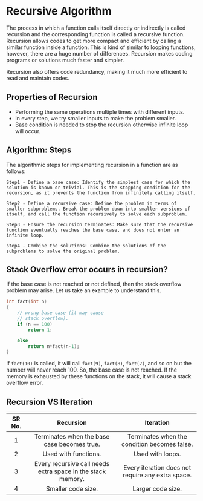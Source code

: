 # Recursive Algorithm

The process in which a function calls itself directly or indirectly is called recursion and the corresponding function is called a recursive function. Recursion allows codes to get more compact and efficient by calling a similar function inside a function. This is kind of similar to looping functions, however, there are a huge number of differences. Recursion makes coding programs or solutions much faster and simpler.

Recursion also offers code redundancy, making it much more efficient to read and maintain codes.

## Properties of Recursion

- Performing the same operations multiple times with different inputs.
- In every step, we try smaller inputs to make the problem smaller.
- Base condition is needed to stop the recursion otherwise infinite loop will occur.

## Algorithm: Steps

The algorithmic steps for implementing recursion in a function are as follows:

```text
Step1 - Define a base case: Identify the simplest case for which the solution is known or trivial. This is the stopping condition for the recursion, as it prevents the function from infinitely calling itself.

Step2 - Define a recursive case: Define the problem in terms of smaller subproblems. Break the problem down into smaller versions of itself, and call the function recursively to solve each subproblem.

Step3 - Ensure the recursion terminates: Make sure that the recursive function eventually reaches the base case, and does not enter an infinite loop.

step4 - Combine the solutions: Combine the solutions of the subproblems to solve the original problem.
```

## Stack Overflow error occurs in recursion?

If the base case is not reached or not defined, then the stack overflow problem may arise. Let us take an example to understand this.

```cpp
int fact(int n)
{
    // wrong base case (it may cause
    // stack overflow).
    if (n == 100)
        return 1;

    else
        return n*fact(n-1);
}
```

If `fact(10)` is called, it will call `fact(9)`, `fact(8)`, `fact(7)`, and so on but the number will never reach 100. So, the base case is not reached. If the memory is exhausted by these functions on the stack, it will cause a stack overflow error.

## Recursion VS Iteration

| **SR No.** |                        **Recursion**                        |                   **Iteration**                   |
| :--------: | :---------------------------------------------------------: | :-----------------------------------------------: |
|     1      |         Terminates when the base case becomes true.         |   Terminates when the condition becomes false.    |
|     2      |                    Used with functions.                     |                 Used with loops.                  |
|     3      | Every recursive call needs extra space in the stack memory. | Every iteration does not require any extra space. |
|     4      |                     Smaller code size.                      |                 Larger code size.                 |
